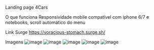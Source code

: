 
Landing page 4Cars

O que funciona
Responsividade mobile compatível com iphone 6/7 e notebooks, scroll automático do menu

Link Surge
https://voracious-stomach.surge.sh/

Imagens
![image](https://user-images.githubusercontent.com/98038433/163897315-f15e0670-8325-4f4d-91c3-e8195a363e87.png)
![image](https://user-images.githubusercontent.com/98038433/163897327-b215ab19-3480-448d-b376-2bc17931a6cf.png)
![image](https://user-images.githubusercontent.com/98038433/163897350-4390fc20-ff5f-4d10-ac5b-69fddc1ec45e.png)
![image](https://user-images.githubusercontent.com/98038433/163897452-db0d3e54-7cc3-4c21-86d2-64c3581c54f6.png)
![image](https://user-images.githubusercontent.com/98038433/163897464-6fe3b82c-7df2-49e2-9ab5-81c2dc68bc69.png)
